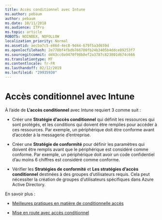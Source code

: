 ```yaml
---
title: Accès conditionnel avec Intune
ms.author: pebaum
author: pebaum
ms.date: 10/11/2018
ms.audience: ITPro
ms.topic: article
ROBOTS: NOINDEX, NOFOLLOW
localization_priority: Normal
ms.assetid: aecba7c5-e86d-4ec8-9d44-679f5a3d659d
ms.openlocfilehash: 2e778bf4fbdb766700fb24b3405b4ddce89253f7
ms.sourcegitcommit: dd43cc0a9470f98b8ef2a3787c823801d674c666
ms.translationtype: MT
ms.contentlocale: fr-FR
ms.lasthandoff: 02/12/2019
ms.locfileid: "29935930"
---
```

# <a name="conditional-access-with-intune"></a>Accès conditionnel avec Intune

À l’aide de **L’accès conditionnel** avec Intune requiert 3 comme suit : 
  
- Créer une **Stratégie d’accès conditionnel** qui définit les ressources qui sont protégés, et les conditions qui doivent être remplies pour accéder à ces ressources. Par exemple, un périphérique doit être conforme avant d’accéder à la messagerie d’entreprise. 
    
- Créer une **Stratégie de conformité** pour définir les paramètres qui doivent être remplis avant que le périphérique est considéré comme conforme. Par exemple, un périphérique doit avoir un code confidentiel d’au moins 6 chiffres est considéré comme conforme. 
    
- Vérifier les **Stratégies de conformité** et **Les stratégies d’accès conditionnel** destinées à des groupes d’utilisateurs requis. Cela peut nécessiter la création de groupes d’utilisateurs spécifiques dans Azure Active Directory. 
    
En savoir plus :
  
- [Meilleures pratiques en matière de conditionnelle accès](https://docs.microsoft.com/azure/active-directory/conditional-access/best-practices)
    
- [Mise en route avec accès conditionnel](https://docs.microsoft.com/azure/active-directory/active-directory-conditional-access-azure-portal-get-started)
    


